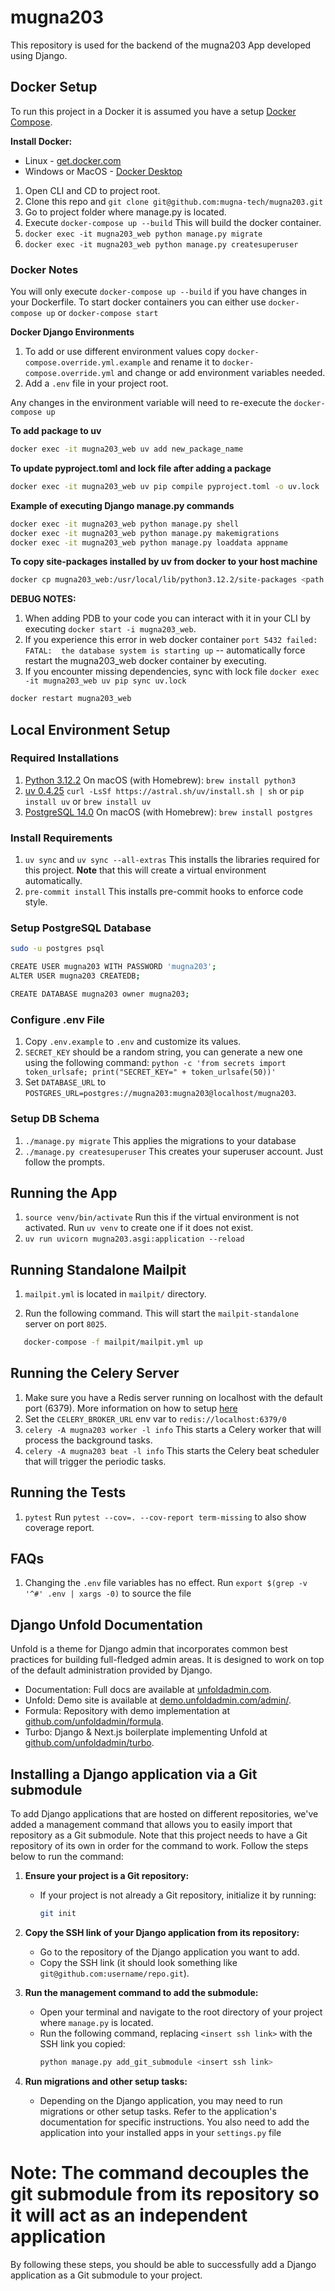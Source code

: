 # mugna203

This repository is used for the backend of the mugna203 App developed using Django.

## Docker Setup

To run this project in a Docker it is assumed you have a setup [Docker Compose](https://docs.docker.com/compose/).

**Install Docker:**

- Linux - [get.docker.com](https://get.docker.com/)
- Windows or MacOS - [Docker Desktop](https://www.docker.com/products/docker-desktop)

1. Open CLI and CD to project root.
2. Clone this repo and `git clone git@github.com:mugna-tech/mugna203.git`
3. Go to project folder where manage.py is located.
4. Execute `docker-compose up --build` This will build the docker container.
5. `docker exec -it mugna203_web python manage.py migrate`
6. `docker exec -it mugna203_web python manage.py createsuperuser`

### Docker Notes

You will only execute `docker-compose up --build` if you have changes in your Dockerfile. To start docker containers you can either use `docker-compose up` or `docker-compose start`

**Docker Django Environments**

1. To add or use different environment values copy `docker-compose.override.yml.example` and rename it to `docker-compose.override.yml`
   and change or add environment variables needed.
2. Add a `.env` file in your project root.

Any changes in the environment variable will need to re-execute the `docker-compose up`

**To add package to uv**

```sh
docker exec -it mugna203_web uv add new_package_name
```

**To update pyproject.toml and lock file after adding a package**

```sh
docker exec -it mugna203_web uv pip compile pyproject.toml -o uv.lock
```

**Example of executing Django manage.py commands**

```sh
docker exec -it mugna203_web python manage.py shell
docker exec -it mugna203_web python manage.py makemigrations
docker exec -it mugna203_web python manage.py loaddata appname
```

**To copy site-packages installed by uv from docker to your host machine**

```sh
docker cp mugna203_web:/usr/local/lib/python3.12.2/site-packages <path where you want to store the copy>
```

**DEBUG NOTES:**

1. When adding PDB to your code you can interact with it in your CLI by executing `docker start -i mugna203_web`.
2. If you experience this error in web docker container `port 5432 failed: FATAL:  the database system is starting up` -- automatically force restart the mugna203\_web docker container by executing.
3. If you encounter missing dependencies, sync with lock file `docker exec -it mugna203_web uv pip sync uv.lock`

```sh
docker restart mugna203_web
```

## Local Environment Setup

### Required Installations

1. [Python 3.12.2](https://www.python.org/downloads/)
   On macOS (with Homebrew): `brew install python3`
2. [uv 0.4.25](https://docs.astral.sh/uv/getting-started/installation/#standalone-installer)
   `curl -LsSf https://astral.sh/uv/install.sh | sh` or `pip install uv` or `brew install uv`
3. [PostgreSQL 14.0](https://www.postgresql.org/download/)
   On macOS (with Homebrew): `brew install postgres`

### Install Requirements

1. `uv sync` and `uv sync --all-extras`
   This installs the libraries required for this project. **Note** that this will create a virtual environment automatically.
2. `pre-commit install`
   This installs pre-commit hooks to enforce code style.

### Setup PostgreSQL Database

```bash
sudo -u postgres psql

CREATE USER mugna203 WITH PASSWORD 'mugna203';
ALTER USER mugna203 CREATEDB;

CREATE DATABASE mugna203 owner mugna203;
```

### Configure .env File

1. Copy `.env.example` to `.env` and customize its values.
2. `SECRET_KEY` should be a random string, you can generate a new one using the following command:
   `python -c 'from secrets import token_urlsafe; print("SECRET_KEY=" + token_urlsafe(50))'`
3. Set `DATABASE_URL` to `POSTGRES_URL=postgres://mugna203:mugna203@localhost/mugna203`.

### Setup DB Schema

1. `./manage.py migrate`
   This applies the migrations to your database
2. `./manage.py createsuperuser`
   This creates your superuser account. Just follow the prompts.

## Running the App


1. `source venv/bin/activate`
   Run this if the virtual environment is not activated. Run `uv venv` to create one if it does not exist.
2. `uv run uvicorn mugna203.asgi:application --reload`

## Running Standalone Mailpit

1. `mailpit.yml` is located in `mailpit/` directory.

2. Run the following command. This will start the `mailpit-standalone` server on port `8025`.

```bash
   docker-compose -f mailpit/mailpit.yml up
```

## Running the Celery Server

1. Make sure you have a Redis server running on localhost with the default port (6379). More information on how to setup [here](https://redis.io/docs/getting-started/installation/install-redis-on-mac-os/)
2. Set the `CELERY_BROKER_URL` env var to `redis://localhost:6379/0`
3. `celery -A mugna203 worker -l info`
   This starts a Celery worker that will process the background tasks.
4. `celery -A mugna203 beat -l info`
   This starts the Celery beat scheduler that will trigger the periodic tasks.

## Running the Tests

1. `pytest`
   Run `pytest --cov=. --cov-report term-missing` to also show coverage report.

## FAQs

1. Changing the `.env` file variables has no effect.
   Run `export $(grep -v '^#' .env | xargs -0)` to source the file

## Django Unfold Documentation

Unfold is a theme for Django admin that incorporates common best practices for building full-fledged admin areas. It is designed to work on top of the default administration provided by Django.

- Documentation: Full docs are available at [unfoldadmin.com](https://unfoldadmin.com/).
- Unfold: Demo site is available at [demo.unfoldadmin.com/admin/](https://demo.unfoldadmin.com/admin/).
- Formula: Repository with demo implementation at [github.com/unfoldadmin/formula](https://github.com/unfoldadmin/formula).
- Turbo: Django & Next.js boilerplate implementing Unfold at [github.com/unfoldadmin/turbo](https://github.com/unfoldadmin/turbo).

## Installing a Django application via a Git submodule

To add Django applications that are hosted on different repositories, we've added a management command that allows you to easily import that repository as a Git submodule. Note that this project needs to have a Git repository of its own in order for the command to work. Follow the steps below to run the command:

1. **Ensure your project is a Git repository:**
   - If your project is not already a Git repository, initialize it by running:
     ```sh
     git init
     ```

2. **Copy the SSH link of your Django application from its repository:**
   - Go to the repository of the Django application you want to add.
   - Copy the SSH link (it should look something like `git@github.com:username/repo.git`).

3. **Run the management command to add the submodule:**
   - Open your terminal and navigate to the root directory of your project where `manage.py` is located.
   - Run the following command, replacing `<insert ssh link>` with the SSH link you copied:
     ```sh
     python manage.py add_git_submodule <insert ssh link>
     ```
4. **Run migrations and other setup tasks:**
   - Depending on the Django application, you may need to run migrations or other setup tasks. Refer to the application's documentation for specific instructions. You also need to add the application into your installed apps in your `settings.py` file

# Note: The command decouples the git submodule from its repository so it will act as an independent application

By following these steps, you should be able to successfully add a Django application as a Git submodule to your project.

